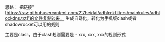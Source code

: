 思路：
把链接"[https://raw.githubusercontent.com/217heidai/adblockfilters/main/rules/adblockdns.txt]"的文件复制过来，
生成自动化，转化为手机版clash或者shadowrocket可以用的规则

主要是clash，由于clash规则需要是 - xxx, xxx, xxx的规则形式
